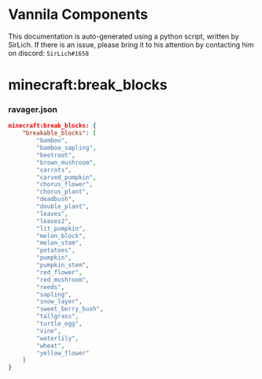 # Vannila Components
This documentation is auto-generated using a python script, written by SirLich. If there is an issue, please bring it to his attention by contacting him on discord: `SirLich#1658`

# minecraft:break_blocks
### ravager.json
```JSON
minecraft:break_blocks: {
    "breakable_blocks": [
        "bamboo",
        "bamboo_sapling",
        "beetroot",
        "brown_mushroom",
        "carrots",
        "carved_pumpkin",
        "chorus_flower",
        "chorus_plant",
        "deadbush",
        "double_plant",
        "leaves",
        "leaves2",
        "lit_pumpkin",
        "melon_block",
        "melon_stem",
        "potatoes",
        "pumpkin",
        "pumpkin_stem",
        "red_flower",
        "red_mushroom",
        "reeds",
        "sapling",
        "snow_layer",
        "sweet_berry_bush",
        "tallgrass",
        "turtle_egg",
        "vine",
        "waterlily",
        "wheat",
        "yellow_flower"
    ]
}
```

